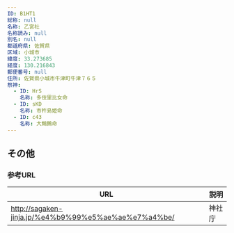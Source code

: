 ```yaml
---
ID: B1HT1
総称: null
名称: 乙宮社
名称読み: null
別名: null
都道府県: 佐賀県
区域: 小城市
緯度: 33.273685
経度: 130.216843
郵便番号: null
住所: 佐賀県小城市牛津町牛津７６５
祭神:
  - ID: HrS
    名称: 多伎里比女命
  - ID: sKD
    名称: 市杵島姫命
  - ID: c43
    名称: 大鷦鷯命
---
```


## その他

### 参考URL

| URL                                                  | 説明   |
| ---------------------------------------------------- | ------ |
| http://sagaken-jinja.jp/%e4%b9%99%e5%ae%ae%e7%a4%be/ | 神社庁 |
